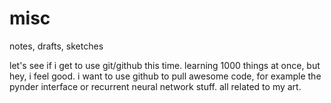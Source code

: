 # misc
notes, drafts, sketches

let's see if i get to use git/github this time. learning 1000 things at once, but hey, i feel good. i want to use github to pull
awesome code, for example the pynder interface or recurrent neural network stuff. all related to my art.
